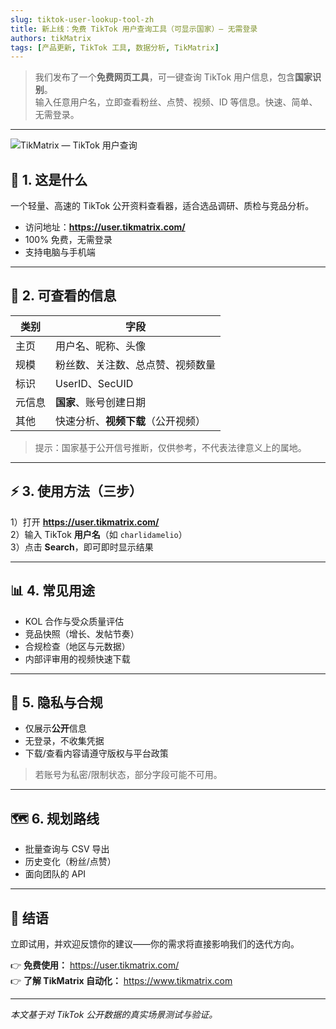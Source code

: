 ```yaml
---
slug: tiktok-user-lookup-tool-zh
title: 新上线：免费 TikTok 用户查询工具（可显示国家）— 无需登录
authors: tikMatrix
tags: [产品更新, TikTok 工具, 数据分析, TikMatrix]
---
```


> 我们发布了一个**免费网页工具**，可一键查询 TikTok 用户信息，包含**国家识别**。  
> 输入任意用户名，立即查看粉丝、点赞、视频、ID 等信息。快速、简单、无需登录。

<!-- truncate -->
---
![TikMatrix — TikTok 用户查询](/img/blog/tikmatrix-user-lookup.webp)

## 🧭 1. 这是什么

一个轻量、高速的 TikTok 公开资料查看器，适合选品调研、质检与竞品分析。

- 访问地址：**<https://user.tikmatrix.com/>**
- 100% 免费，无需登录
- 支持电脑与手机端

---

## 🔎 2. 可查看的信息

| 类别 | 字段 |
|---|---|
| 主页 | 用户名、昵称、头像 |
| 规模 | 粉丝数、关注数、总点赞、视频数量 |
| 标识 | UserID、SecUID |
| 元信息 | **国家**、账号创建日期 |
| 其他 | 快速分析、**视频下载**（公开视频） |

> 提示：国家基于公开信号推断，仅供参考，不代表法律意义上的属地。

---

## ⚡ 3. 使用方法（三步）

1）打开 **<https://user.tikmatrix.com/>**  
2）输入 TikTok **用户名**（如 `charlidamelio`）  
3）点击 **Search**，即可即时显示结果

---

## 📊 4. 常见用途

- KOL 合作与受众质量评估  
- 竞品快照（增长、发帖节奏）  
- 合规检查（地区与元数据）  
- 内部评审用的视频快速下载

---

## 🔐 5. 隐私与合规

- 仅展示**公开**信息  
- 无登录，不收集凭据  
- 下载/查看内容请遵守版权与平台政策

> 若账号为私密/限制状态，部分字段可能不可用。

---

## 🗺️ 6. 规划路线

- 批量查询与 CSV 导出  
- 历史变化（粉丝/点赞）  
- 面向团队的 API

---

## 🏁 结语

立即试用，并欢迎反馈你的建议——你的需求将直接影响我们的迭代方向。

👉 **免费使用：** <https://user.tikmatrix.com/>  
👉 **了解 TikMatrix 自动化：** <https://www.tikmatrix.com>

---

_本文基于对 TikTok 公开数据的真实场景测试与验证。_

